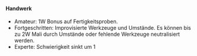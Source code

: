 #### Handwerk

* Amateur: 1W Bonus auf Fertigkeitsproben.
* Fortgeschritten: Improvisierte Werkzeuge und Umstände. Es können bis zu 2W Mali durch Umstände oder
fehlende Werkzeuge neutralisiert werden.
* Experte: Schwierigkeit sinkt um 1
